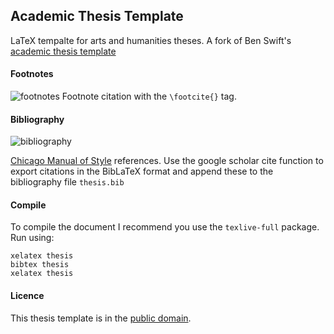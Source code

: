 ## Academic Thesis Template

LaTeX tempalte for arts and humanities theses.
A fork of Ben Swift's [academic thesis template](https://github.com/benswift/academic-thesis-template)

#### Footnotes

![footnotes](https://cloud.githubusercontent.com/assets/5771172/7110443/ba5e8d88-e1f4-11e4-88a4-185acfc4c5e9.png)
Footnote citation with the `\footcite{}` tag.

#### Bibliography

![bibliography](https://cloud.githubusercontent.com/assets/5771172/7110449/d1fb1182-e1f4-11e4-8775-6429f6a3329d.png)

[Chicago Manual of Style](http://www.chicagomanualofstyle.org/home.html) references.
Use the google scholar cite function to export citations in the BibLaTeX 
format and append these to the bibliography file `thesis.bib`

#### Compile

To compile the document I recommend you use the `texlive-full` package.
Run using:
```
xelatex thesis
bibtex thesis
xelatex thesis
```

#### Licence

This thesis template is in the
[public domain](http://wiki.creativecommons.org/Public_domain).
